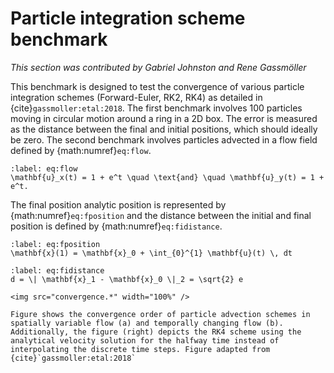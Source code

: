 # Particle integration scheme benchmark

*This section was contributed by Gabriel Johnston and Rene Gassmöller*

This benchmark is designed to test the convergence of various particle integration schemes (Forward-Euler, RK2, RK4) as detailed in {cite}`gassmoller:etal:2018`. The first benchmark involves 100 particles moving in circular motion around a ring in a 2D box. The error is measured as the distance between the final and initial positions, which should ideally be zero. The second benchmark involves particles advected in a flow field defined by {math:numref}`eq:flow`.

```{math}
:label: eq:flow
\mathbf{u}_x(t) = 1 + e^t \quad \text{and} \quad \mathbf{u}_y(t) = 1 + e^t.
```
The final position analytic position is represented by {math:numref}`eq:fposition` and the distance between the initial and final position is defined by {math:numref}`eq:fidistance`.

```{math}
:label: eq:fposition
\mathbf{x}(1) = \mathbf{x}_0 + \int_{0}^{1} \mathbf{u}(t) \, dt
```

```{math}
:label: eq:fidistance
d = \| \mathbf{x}_1 - \mathbf{x}_0 \|_2 = \sqrt{2} e
```

```{figure-md} fig:particle-integration-scheme
<img src="convergence.*" width="100%" />

Figure shows the convergence order of particle advection schemes in spatially variable flow (a) and temporally changing flow (b). Additionally, the figure (right) depicts the RK4 scheme using the analytical velocity solution for the halfway time instead of interpolating the discrete time steps. Figure adapted from {cite}`gassmoller:etal:2018`
```
